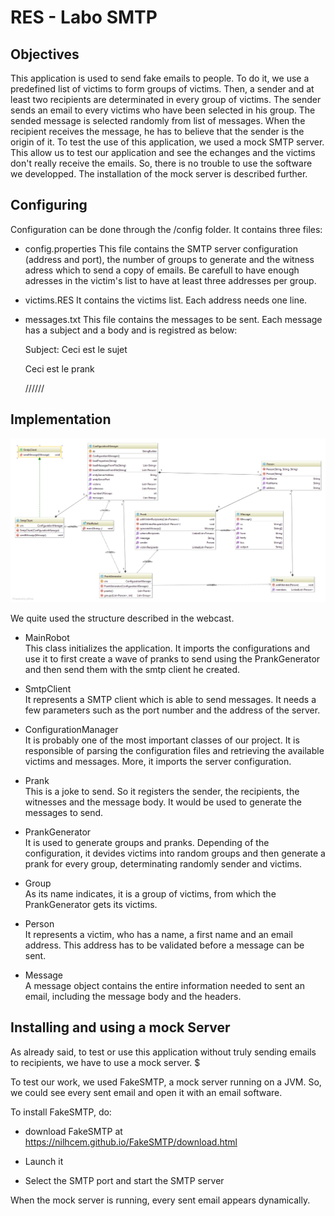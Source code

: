 # RES - Labo SMTP

## Objectives

This application is used to send fake emails to people. To do it, we use a predefined list of victims to form groups of victims. 
Then, a sender and at least two recipients are determinated in every group of victims. The sender sends an email to every victims who have been selected in his group.
The sended message is selected randomly from list of messages. When the recipient receives the message, he has to believe that the sender is the origin of it.
To test the use of this application, we used a mock SMTP server. This allow us to test our application and see the echanges and the victims don't really receive the emails. So, there is no
trouble to use the software we developped. The installation of the mock server is described further.


## Configuring

Configuration can be done through the /config folder. It contains three files:

* config.properties
  This file contains the SMTP server configuration (address and port), the number of groups to generate and the witness adress which to send a copy of emails.
  Be carefull to have enough adresses in the victim's list to have at least three addresses per group.
  
* victims.RES
  It contains the victims list. Each address needs one line.
  
* messages.txt
  This file contains the messages to be sent. Each message has a subject and a body and is registred as below:
  
  Subject: Ceci est le sujet

  Ceci est le prank

  //////

## Implementation
![](https://github.com/AdrianoRuberto/Labo-SMTP/blob/master/figures/diagram.png)

We quite used the structure described in the webcast.

* MainRobot  
  This class initializes the application. It imports the configurations and use it to first create a wave of pranks to send using the
  PrankGenerator and then send them with the smtp client he created.

* SmtpClient  
  It represents a SMTP client which is able to send messages. It needs a few parameters such as the port number and the address of the server. 

* ConfigurationManager  
  It is probably one of the most important classes of our project. It is responsible of parsing the configuration files and retrieving the available victims and messages. More, it imports the server configuration. 

* Prank  
  This is a joke to send. So it registers the sender, the recipients, the witnesses and the message body. It would be used to generate the messages to send.

* PrankGenerator  
  It is used to generate groups and pranks. Depending of the configuration, it devides victims into random groups and then generate a prank for every group, determinating randomly sender and victims.

* Group  
  As its name indicates, it is a group of victims, from which the PrankGenerator gets its victims.

* Person  
  It represents a victim, who has a name, a first name and an email address. This address has to be validated before a message can be sent.

* Message  
  A message object contains the entire information needed to sent an email, including the message body and the headers.


## Installing and using a mock Server

As already said, to test or use this application without truly sending emails to recipients, we have to use a mock server.  $

To test our work, we used FakeSMTP, a mock server running on a JVM. So, we could see every sent email and open it with an email software.

To install FakeSMTP, do:

* download FakeSMTP at https://nilhcem.github.io/FakeSMTP/download.html

* Launch it

* Select the SMTP port and start the SMTP server

When the mock server is running, every sent email appears dynamically.





